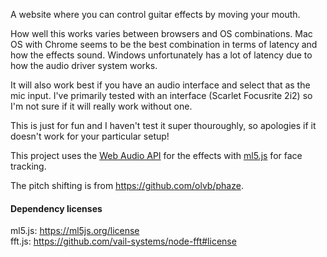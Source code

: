 A website where you can control guitar effects by moving your mouth.

How well this works varies between browsers and OS combinations. Mac OS with Chrome seems to be the best
combination in terms of latency and how the effects sound. Windows unfortunately has a lot of latency due to
how the audio driver system works. 

It will also work best if you have an audio interface and select that as the mic input. I've primarily tested with an interface (Scarlet Focusrite 2i2) so I'm not sure if it will really work without one.

This is just for fun and I haven't test it super thouroughly, so apologies if it doesn't work for your particular setup!

This project uses the [Web Audio API](https://developer.mozilla.org/en-US/docs/Web/API/Web_Audio_API) for the effects with [ml5.js](https://github.com/ml5js/ml5-library) for face tracking.

The pitch shifting is from https://github.com/olvb/phaze.

#### Dependency licenses

ml5.js: https://ml5js.org/license  
fft.js: https://github.com/vail-systems/node-fft#license